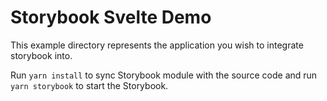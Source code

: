# Storybook Svelte Demo

This example directory represents the application you wish to integrate storybook into.

Run `yarn install` to sync Storybook module with the source code and run `yarn storybook` to start the Storybook.
